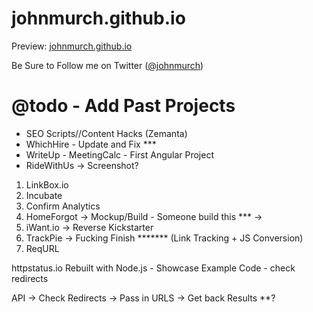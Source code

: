 # johnmurch.github.io

Preview: [johnmurch.github.io](http://johnmurch.github.io)

Be Sure to Follow me on Twitter ([@johnmurch](http://www.twitter.com/johnmurch))


# @todo - Add Past Projects

* SEO Scripts//Content Hacks (Zemanta)
* WhichHire - Update and Fix ***
* WriteUp - MeetingCalc - First Angular Project
* RideWithUs -> Screenshot? 

1. LinkBox.io
2. Incubate
3. Confirm Analytics
4. HomeForgot -> Mockup/Build - Someone build this *** -> 
5. iWant.io -> Reverse Kickstarter
6. TrackPie -> Fucking Finish ******* (Link Tracking + JS Conversion) 
7. ReqURL 

httpstatus.io Rebuilt with Node.js - Showcase Example Code - check redirects

API -> Check Redirects -> Pass in URLS -> Get back Results **? 
